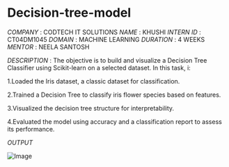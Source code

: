 # Decision-tree-model 

*COMPANY* : CODTECH IT SOLUTIONS
*NAME* : KHUSHI 
*INTERN ID* : CT04DM1045
*DOMAIN* : MACHINE LEARNING 
*DURATION* : 4 WEEKS 
*MENTOR* : NEELA SANTOSH

*DESCRIPTION* : The objective is to build and visualize a Decision Tree Classifier using Scikit-learn on a selected dataset. In this task, i:

1.Loaded the Iris dataset, a classic dataset for classification.

2.Trained a Decision Tree to classify iris flower species based on features.

3.Visualized the decision tree structure for interpretability.

4.Evaluated the model using accuracy and a classification report to assess its performance.

*OUTPUT*

![Image](https://github.com/user-attachments/assets/8e814c1a-7876-4497-adca-3109c7c99771)
